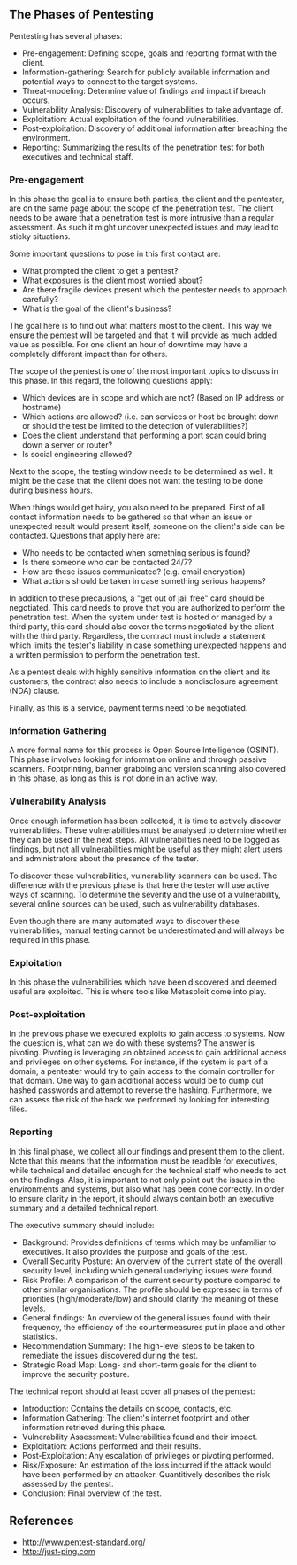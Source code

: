 ## The Phases of Pentesting

Pentesting has several phases:

- Pre-engagement: Defining scope, goals and reporting format with the client.
- Information-gathering: Search for publicly available information and potential ways to connect to the target systems.
- Threat-modeling: Determine value of findings and impact if breach occurs. 
- Vulnerability Analysis: Discovery of vulnerabilities to take advantage of.
- Exploitation: Actual exploitation of the found vulnerabilities.
- Post-exploitation: Discovery of additional information after breaching the environment.
- Reporting: Summarizing the results of the penetration test for both executives and technical staff.

### Pre-engagement

In this phase the goal is to ensure both parties, the client and the pentester, are on the same page about the scope of the penetration test. The client needs to be aware that a penetration test is more intrusive than a regular assessment. As such it might uncover unexpected issues and may lead to sticky situations.

Some important questions to pose in this first contact are:

- What prompted the client to get a pentest?
- What exposures is the client most worried about?
- Are there fragile devices present which the pentester needs to approach carefully?
- What is the goal of the client's business?

The goal here is to find out what matters most to the client. This way we ensure the pentest will be targeted and that it will provide as much added value as possible. For one client an hour of downtime may have a completely different impact than for others.

The scope of the pentest is one of the most important topics to discuss in this phase. In this regard, the following questions apply:

- Which devices are in scope and which are not? (Based on IP address or hostname)
- Which actions are allowed? (i.e. can services or host be brought down or should the test be limited to the detection of vulerabilities?)
- Does the client understand that performing a port scan could bring down a server or router?
- Is social engineering allowed? 

Next to the scope, the testing window needs to be determined as well. It might be the case that the client does not want the testing to be done during business hours.

When things would get hairy, you also need to be prepared. First of all contact information needs to be gathered so that when an issue or unexpected result would present itself, someone on the client's side can be contacted. Questions that apply here are:

- Who needs to be contacted when something serious is found?
- Is there someone who can be contacted 24/7?
- How are these issues communicated? (e.g. email encryption)
- What actions should be taken in case something serious happens?

In addition to these precausions, a "get out of jail free" card should be negotiated. This card needs to prove that you are authorized to perform the penetration test. When the system under test is hosted or managed by a third party, this card should also cover the terms negotiated by the client with the third party. Regardless, the contract must include a statement which limits the tester's liability in case something unexpected happens and a written permission to perform the penetration test.

As a pentest deals with highly sensitive information on the client and its customers, the contract also needs to include a nondisclosure agreement (NDA) clause.

Finally, as this is a service, payment terms need to be negotiated.

### Information Gathering

A more formal name for this process is Open Source Intelligence (OSINT). This phase involves looking for information online and through passive scanners. Footprinting, banner grabbing and version scanning also covered in this phase, as long as this is not done in an active way. 

### Vulnerability Analysis

Once enough information has been collected, it is time to actively discover vulnerabilities. These vulnerabilities must be analysed to determine whether they can be used in the next steps. All vulnerabilities need to be logged as findings, but not all vulnerabilities might be useful as they might alert users and administrators about the presence of the tester.

To discover these vulnerabilities, vulnerability scanners can be used. The difference with the previous phase is that here the tester will use active ways of scanning. To determine the severity and the use of a vulnerability, several online sources can be used, such as vulnerability databases.

Even though there are many automated ways to discover these vulnerabilities, manual testing cannot be underestimated and will always be required in this phase.

### Exploitation

In this phase the vulnerabilities which have been discovered and deemed useful are exploited. This is where tools like Metasploit come into play. 

### Post-exploitation

In the previous phase we executed exploits to gain access to systems. Now the question is, what can we do with these systems? The answer is pivoting. Pivoting is leveraging an obtained access to gain additional access and privileges on other systems. For instance, if the system is part of a domain, a pentester would try to gain access to the domain controller for that domain. One way to gain additional access would be to dump out hashed passwords and attempt to reverse the hashing. Furthermore, we can assess the risk of the hack we performed by looking for interesting files.

### Reporting

In this final phase, we collect all our findings and present them to the client. Note that this means that the information must be readible for executives, while technical and detailed enough for the technical staff who needs to act on the findings. Also, it is important to not only point out the issues in the environments and systems, but also what has been done correctly. In order to ensure clarity in the report, it should always contain both an executive summary and a detailed technical report.

The executive summary should include:

- Background: Provides definitions of terms which may be unfamiliar to executives. It also provides the purpose and goals of the test.
- Overall Security Posture: An overview of the current state of the overall security level, including which general underlying issues were found.
- Risk Profile: A comparison of the current security posture compared to other similar organisations. The profile should be expressed in terms of priorities (high/moderate/low) and should clarify the meaning of these levels.
- General findings: An overview of the general issues found with their frequency, the efficiency of the countermeasures put in place and other statistics.
- Recommendation Summary: The high-level steps to be taken to remediate the issues discovered during the test.
- Strategic Road Map: Long- and short-term goals for the client to improve the security posture.

The technical report should at least cover all phases of the pentest:

- Introduction: Contains the details on scope, contacts, etc.
- Information Gathering: The client's internet footprint and other information retrieved during this phase.
- Vulnerability Assessment: Vulnerabilities found and their impact.
- Exploitation: Actions performed and their results.
- Post-Exploitation: Any escalation of privileges or pivoting performed.
- Risk/Exposure: An estimation of the loss incurred if the attack would have been performed by an attacker. Quantitively describes the risk assessed by the pentest.
- Conclusion: Final overview of the test.

## References

- http://www.pentest-standard.org/
- http://just-ping.com
